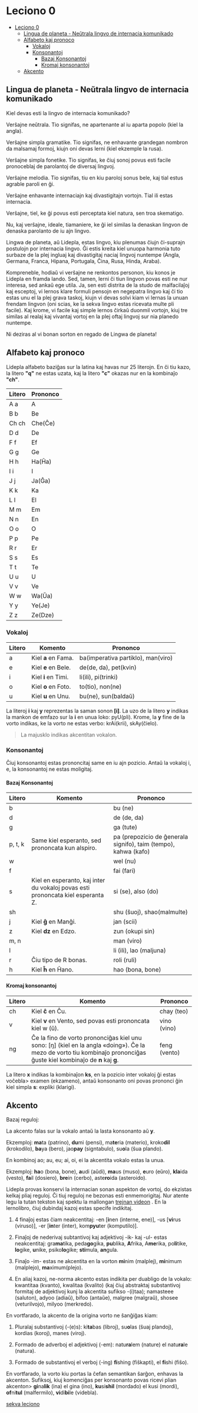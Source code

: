 # Leciono 0

<!--toc:start-->
- [Leciono 0](#leciono-0)
  - [Lingua de planeta - Neŭtrala lingvo de internacia komunikado](#lingua-de-planeta-neŭtrala-lingvo-de-internacia-komunikado)
  - [Alfabeto kaj pronoco](#alfabeto-kaj-pronoco)
    - [Vokaloj](#vokaloj)
    - [Konsonantoj](#konsonantoj)
      - [Bazaj Konsonantoj](#bazaj-konsonantoj)
      - [Kromaj konsonantoj](#kromaj-konsonantoj)
  - [Akcento](#akcento)
<!--toc:end-->

## Lingua de planeta - Neŭtrala lingvo de internacia komunikado

Kiel devas esti la lingvo de internacia komunikado?

Verŝajne neŭtrala. Tio signifas, ne apartenante al iu aparta popolo (kiel la
angla).

Verŝajne simpla gramatike. Tio signifas, ne enhavante grandegan nombron da
malsamaj formoj, kiujn oni devas lerni (kiel ekzemple la rusa).

Verŝajne simpla fonetike. Tio signifas, ke ĉiuj sonoj povus esti facile
pronoceblaj de parolantoj de diversaj lingvoj.

Verŝajne melodia. Tio signifas, tiu en kiu paroloj sonus bele, kaj tial estus
agrable paroli en ĝi.

Verŝajne enhavante internaciajn kaj divastigitajn vortojn. Tial ili estas
internacia.

Verŝajne, tiel, ke ĝi povus esti perceptata kiel natura, sen troa skematigo.

Nu, kaj verŝajne, ideale, tiamaniere, ke ĝi iel similas la denaskan lingvon de
denaska parolanto de iu ajn lingvo.

Lingwa de planeta, aŭ Lidepla, estas lingvo, kiu plenumas ĉiujn ĉi-suprajn
postulojn por internacia lingvo. Ĝi estis kreita kiel unuopa harmonia tuto
surbaze de la plej ingluaj kaj divastigitaj naciaj lingvoj nuntempe (Angla,
Germana, Franca, Hipana, Portugala, Ĉina, Rusa, Hinda, Araba).

Kompreneble, hodiaŭ vi verŝajne ne renkontos personon, kiu konos je Lidepla en
framda lando. Sed, tamen, lerni ĉi tiun lingvon povas esti ne nur interesa, sed
ankaŭ ege utila. Ja, sen esti distrita de la studo de malfacilaĵoj kaj esceptoj,
vi lernos klare formuli pensojn en negepatra lingvo kaj ĉi tio estas unu el la
plej grava taskoj, kiujn vi devas solvi kiam vi lernas la unuan frendam lingvon
(oni scias, ke la sekva lingvo estas ricevata multe pli facile). Kaj krome, vi
facile kaj simple lernos ĉirkaŭ duonmil vortojn, kiuj tre similas al realaj kaj
vivantaj vortoj en la plej oftaj lingvoj sur nia planedo nuntempe.

Ni deziras al vi bonan sorton en regado de Lingwa de planeta!

## Alfabeto kaj pronoco

Lidepla alfabeto baziĝas sur la latina kaj havas nur 25 literojn. En ĉi tiu
kazo, la litero **"q"** ne estas uzata, kaj la litero **"c"** okazas nur en la
kombinaĵo **"ch"**.

| Litero | Prononco |
| ------ | -------- |
| A a    | A        |
| B b    | Be       |
| Ch ch  | Che(Ĉe)  |
| D d    | De       |
| F f    | Ef       |
| G g    | Ge       |
| H h    | Ha(Ĥa)   |
| I i    | I        |
| J j    | Ja(Ĝa)   |
| K k    | Ka       |
| L l    | El       |
| M m    | Em       |
| N n    | En       |
| O o    | O        |
| P p    | Pe       |
| R r    | Er       |
| S s    | Es       |
| T t    | Te       |
| U u    | U        |
| V v    | Ve       |
| W w    | Wa(Ŭa)   |
| Y y    | Ye(Je)   |
| Z z    | Ze(Dze)  |

### Vokaloj

| Litero | Komento             | Prononco                           |
| ------ | ------------------- | ---------------------------------- |
| a      | Kiel **a** en Fama. | ba(imperativa partiklo), man(viro) |
| e      | Kiel **e** en Bele. | de(de, da), pet(kvin)              |
| i      | Kiel **i** en Timi. | li(ili), pi(trinki)                |
| o      | Kiel **o** en Foto. | to(tio), non(ne)                   |
| u      | Kiel **u** en Unu.  | bu(ne), sun(baldaŭ)                |

La literoj **i** kaj **y** reprezentas la saman sonon **[i]**. La uzo de la
litero **y** indikas la mankon de emfazo sur la **i** en unua loko: pyU(pli).
Krome, la **y** fine de la vorto indikas, ke la vorto ne estas verbo:
krAi(krii), skAy(ĉielo).

> La majusklo indikas akcentitan vokalon.

### Konsonantoj

Ĉiuj konsonantoj estas prononcitaj same en iu ajn pozicio. Antaŭ la vokaloj i,
e, la konsonantoj ne estas moligitaj.

#### Bazaj Konsonantoj

| Litero  | Komento                                                                         | Prononco                                                        |
| ------- | ------------------------------------------------------------------------------- | --------------------------------------------------------------- |
| b       |                                                                                 | bu (ne)                                                         |
| d       |                                                                                 | de (de, da)                                                     |
| g       |                                                                                 | ga (tute)                                                       |
| p, t, k | Same kiel esperanto, sed prononcata kun alspiro.                                | pa (prepozicio de ĝenerala signifo), taim (tempo), kahwa (kafo) |
| w       |                                                                                 | wel (nu)                                                        |
| f       |                                                                                 | fai (fari)                                                      |
| s       | Kiel en esperanto, kaj inter du vokaloj povas esti prononcata kiel esperanta Z. | si (se), also (do)                                              |
| sh      |                                                                                 | shu (ŝuoj), shao(malmulte)                                      |
| j       | Kiel **ĝ** en Manĝi.                                                            | jan (scii)                                                      |
| z       | Kiel **dz** en Edzo.                                                            | zun (okupi sin)                                                 |
| m, n    |                                                                                 | man (viro)                                                      |
| l       |                                                                                 | li (ili), lao (maljuna)                                         |
| r       | Ĉiu tipo de R bonas.                                                            | roli (ruli)                                                     |
| h       | Kiel **ĥ** en Ĥano.                                                             | hao (bona, bone)                                                |

#### Kromaj konsonantoj

| Litero | Komento                                                                                                                                                               | Prononco     |
| ------ | --------------------------------------------------------------------------------------------------------------------------------------------------------------------- | ------------ |
| ch     | Kiel **ĉ** en Ĉu.                                                                                                                                                     | chay (teo)   |
| v      | Kiel **v** en Vento, sed povas esti prononcata kiel w (ŭ).                                                                                                            | vino (vino)  |
| ng     | Ĉe la fino de vorto prononciĝas kiel unu sono: [ŋ] (kiel en la angla «doing»). Ĉe la mezo de vorto tiu kombinaĵo prononciĝas ĝuste kiel kombinaĵo de **n** kaj **g**. | feng (vento) |

La litero **x** indikas la kombinaĵon **ks**, en la pozicio inter vokaloj ĝi
estas voĉebla> examen (ekzameno), antaŭ konsonanto oni povas prononci ĝin kiel
simpla **s**: expliki (klarigi).

## Akcento

Bazaj reguloj:

La akcento falas sur la vokalo antaŭ la lasta konsonanto aŭ **y**.

Ekzemploj: **ma**ta (patrino), **du**mi (pensi), ma**te**ria (materio),
kroko**dil** (krokodilo), **ba**ya (bero), jao**pay** (signtabulo), su**o**la
(ŝua plando).

En kombinoj ao; au, eu; ai, oi, ei la akcentita vokalo estas la unua.

Ekzemploj: **ha**o (bona, bone), **a**udi (aŭdi), **ma**us (muso), **e**uro
(eŭro), **kla**ida (vesto), **fa**il (dosiero), **bre**in (cerbo), aste**ro**ida (asteroido).

Lidepla provas konservi la internacian sonan aspekton de vortoj, do ekzistas
kelkaj pliaj reguloj. Ĉi tiuj reguloj ne bezonas esti enmemorigitaj. Nur atente
legu la tutan tekston kaj spektu la mallongan [trejnan
videon](https://translate.google.com/website?sl=ru&tl=eo&hl=en-US&client=webapp&u=https://www.youtube.com/watch?v%3Dd3dhsU5UrLw)
. En la lernolibro, ĉiuj dubindaj kazoj estas specife indikitaj.

1. 4 finaĵoj estas ĉiam neakcentitaj: -en [**i**nen (interne, ene)], -us
   [**vi**rus (viruso)], -er [**in**ter (inter), kom**pyu**ter (komputilo)].

2. Finaĵoj de nederivaj subtantivoj kaj adjektivoj -ik- kaj -ul- estas
   neakcentitaj: gra**ma**tika, peda**go**gika, **pu**blika, **A**frika,
   A**me**rika, po**li**tike, **lo**gike, **u**nike, psiko**lo**gike;
   **sti**mula, **an**gula.

3. Finaĵo -im- estas ne akcentita en la vorton **mi**nim (malplej),
   **mi**nimum (malplejo), **ma**ximum(plejo).

4. En aliaj kazoj, ne-norma akcento estas indikita per duabligo de la vokalo:
   kwantitaa (kvanto), kwalitaa (kvalito) (kaj ĉiuj abstraktaj substantivoj
   formitaj de adjektivoj kunj la akcentita sufikso -(i)taa); namasteee
   (saluton), adyoo (adiaŭ), bifoo (antaŭe), malgree (malgraŭ), shosee
   (veturilvojo), milyoo (merkredo).

En vortfarado, la akcento de la origina vorto ne ŝanĝiĝas kiam:

1. Pluralaj substantivoj (-(e)s): ki**ta**bas (libroj), su**o**las (ŝuaj
   plandoj), kordias (koroj), manes (viroj).

2. Formado de adverboj el adjektivoj (-em): natu**ra**lem (nature) el
   natu**ra**le (natura).

3. Formado de substantivoj el verboj (-ing) **fi**shing (fiŝkapti), el **fi**shi
   (fiŝo).

En vortfarado, la vorto kiu portas la ĉefan semantikan ŝarĝon, enhavas la
akcenton. Sufiksoj, kiuj komenciĝas per konsonanto povas ricevi plian akcenton>
**gi**na**lik** (ina) el gina (ino), **ku**si**shil** (mordado) el kusi (mordi),
**of**ni**tul** (malfermilo), **vi**di**bi**le (videbla).

[sekva leciono](./leciono-1.md)
